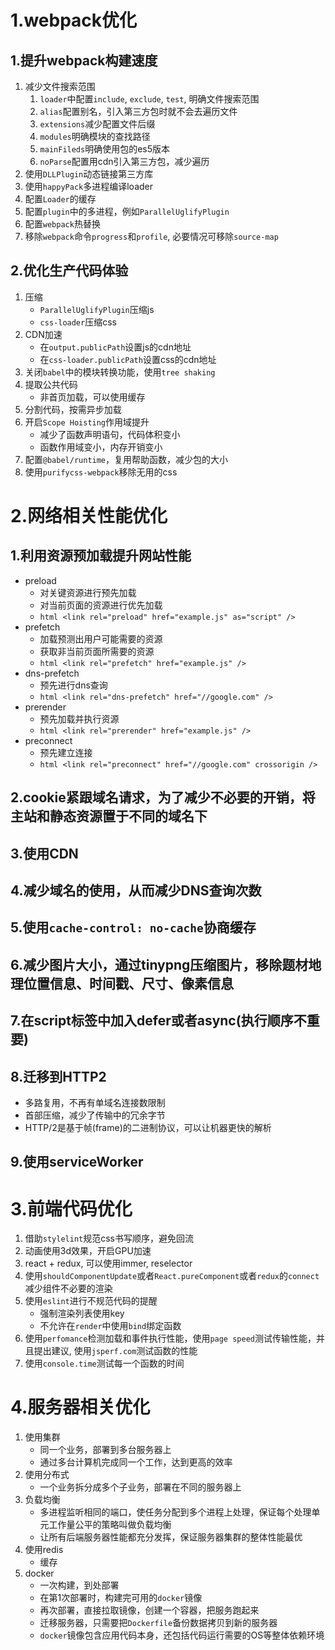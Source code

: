 # 1.webpack优化
## 1.提升webpack构建速度
1. 减少文件搜索范围
    1. `loader`中配置`include`, `exclude`, `test`, 明确文件搜索范围
    2. `alias`配置别名，引入第三方包时就不会去遍历文件
    3. `extensions`减少配置文件后缀
    4. `modules`明确模块的查找路径
    5. `mainFileds`明确使用包的es5版本
    6. `noParse`配置用cdn引入第三方包，减少遍历
2. 使用`DLLPlugin`动态链接第三方库
3. 使用`happyPack`多进程编译loader
4. 配置`Loader`的缓存
5. 配置`plugin`中的多进程，例如`ParallelUglifyPlugin`
6. 配置`webpack`热替换
7. 移除`webpack`命令`progress`和`profile`, 必要情况可移除`source-map` 
## 2.优化生产代码体验
1. 压缩 
    * `ParallelUglifyPlugin`压缩js
    * `css-loader`压缩css
2. CDN加速
    * 在`output.publicPath`设置js的cdn地址
    * 在`css-loader.publicPath`设置css的cdn地址
3. 关闭`babel`中的模块转换功能，使用`tree shaking`
4. 提取公共代码
    * 非首页加载，可以使用缓存
5. 分割代码，按需异步加载
6. 开启`Scope Hoisting`作用域提升
    * 减少了函数声明语句，代码体积变小
    * 函数作用域变小，内存开销变小
7. 配置`@babel/runtime`，复用帮助函数，减少包的大小
8. 使用`purifycss-webpack`移除无用的css
# 2.网络相关性能优化
## 1.利用资源预加载提升网站性能
* preload
    * 对关键资源进行预先加载
    * 对当前页面的资源进行优先加载
    * ```html <link rel="preload" href="example.js" as="script" />```
* prefetch
    * 加载预测出用户可能需要的资源
    * 获取非当前页面所需要的资源
    * `html <link rel="prefetch" href="example.js" />`
* dns-prefetch
    * 预先进行dns查询
    * ```html <link rel="dns-prefetch" href="//google.com" />```
* prerender
    * 预先加载并执行资源
    * ```html <link rel="prerender" href="example.js" />```
* preconnect
    * 预先建立连接
    * ```html <link rel="preconnect" href="//google.com" crossorigin />```
## 2.cookie紧跟域名请求，为了减少不必要的开销，将主站和静态资源置于不同的域名下
## 3.使用CDN
## 4.减少域名的使用，从而减少DNS查询次数
## 5.使用`cache-control: no-cache`协商缓存
## 6.减少图片大小，通过tinypng压缩图片，移除题材地理位置信息、时间戳、尺寸、像素信息
## 7.在script标签中加入defer或者async(执行顺序不重要)
## 8.迁移到HTTP2
* 多路复用，不再有单域名连接数限制
* 首部压缩，减少了传输中的冗余字节
* HTTP/2是基于帧(frame)的二进制协议，可以让机器更快的解析
## 9.使用serviceWorker

# 3.前端代码优化
1. 借助`stylelint`规范css书写顺序，避免回流
2. 动画使用3d效果，开启GPU加速
3. react + redux, 可以使用immer, reselector
4. 使用`shouldComponentUpdate`或者`React.pureComponent`或者`redux`的`connect`减少组件不必要的渲染
5. 使用`eslint`进行不规范代码的提醒
    * 强制渲染列表使用key
    * 不允许在`render`中使用`bind`绑定函数
6. 使用`perfomance`检测加载和事件执行性能，使用`page speed`测试传输性能，并且提出建议, 使用`jsperf.com`测试函数的性能
7. 使用`console.time`测试每一个函数的时间

# 4.服务器相关优化
1. 使用集群
    * 同一个业务，部署到多台服务器上
    * 通过多台计算机完成同一个工作，达到更高的效率
2. 使用分布式
    * 一个业务拆分成多个子业务，部署在不同的服务器上
3. 负载均衡
    * 多进程监听相同的端口，使任务分配到多个进程上处理，保证每个处理单元工作量公平的策略叫做负载均衡
    * 让所有后端服务器性能都充分发挥，保证服务器集群的整体性能最优
4. 使用redis
    * 缓存
5. docker
    * 一次构建，到处部署
    * 在第1次部署时，构建完可用的`docker`镜像
    * 再次部署，直接拉取镜像，创建一个容器，把服务跑起来
    * 迁移服务器，只需要把`Dockerfile`备份数据拷贝到新的服务器
    * `docker`镜像包含应用代码本身，还包括代码运行需要的OS等整体依赖环境
